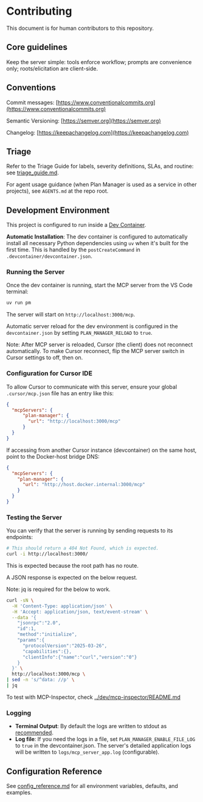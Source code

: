 # Contributing

This document is for human contributors to this repository.

## Core guidelines

Keep the server simple: tools enforce workflow; prompts are convenience only; roots/elicitation are client-side.

## Conventions

Commit messages: [https://www.conventionalcommits.org](https://www.conventionalcommits.org)

Semantic Versioning: [https://semver.org](https://semver.org)

Changelog: [https://keepachangelog.com](https://keepachangelog.com)

## Triage

Refer to the Triage Guide for labels, severity definitions, SLAs, and routine:
see [triage_guide.md](./triage_guide.md).

For agent usage guidance (when Plan Manager is used as a service in other projects), see `AGENTS.md` at the repo root.

## Development Environment

This project is configured to run inside a [Dev Container](https://containers.dev/).

**Automatic Installation**: The dev container is configured to automatically install all necessary Python dependencies using `uv` when it's built for the first time. This is handled by the `postCreateCommand` in `.devcontainer/devcontainer.json`.

### Running the Server

Once the dev container is running, start the MCP server from the VS Code terminal:

```bash
uv run pm
```

The server will start on `http://localhost:3000/mcp`.

Automatic server reload for the dev environment is configured in the `devcontainer.json` by setting `PLAN_MANAGER_RELOAD` to `true`.

Note: After MCP server is reloaded, Cursor (the client) does not reconnect automatically. To make Cursor reconnect, flip the MCP server switch in Cursor settings to off, then on.

### Configuration for Cursor IDE

To allow Cursor to communicate with this server, ensure your global `.cursor/mcp.json` file has an entry like this:

```json
{
  "mcpServers": {
      "plan-manager": {
        "url": "http://localhost:3000/mcp"
      }
  }
}
```

If accessing from another Cursor instance (devcontainer) on the same host, point to the Docker-host bridge DNS:

```json
{
  "mcpServers": {
    "plan-manager": {
      "url": "http://host.docker.internal:3000/mcp"
    }
  }
}
```

### Testing the Server

You can verify that the server is running by sending requests to its endpoints:

```bash
# This should return a 404 Not Found, which is expected.
curl -i http://localhost:3000/
```

This is expected because the root path has no route.

A JSON response is expected on the below request. 

Note: jq is required for the below to work.

```bash
curl -sN \
  -H 'Content-Type: application/json' \
  -H 'Accept: application/json, text/event-stream' \
  --data '{
    "jsonrpc":"2.0",
    "id":1,
    "method":"initialize",
    "params":{
      "protocolVersion":"2025-03-26",
      "capabilities":{},
      "clientInfo":{"name":"curl","version":"0"}
    }
  }' \
  http://localhost:3000/mcp \ 
| sed -n 's/^data: //p' \
| jq
```

To test with MCP-Inspector, check [../dev/mcp-inspector/README.md](../dev/mcp-inspector/README.md)

### Logging

-   **Terminal Output**: By default the logs are written to stdout as [recommended](https://12factor.net/logs).
-   **Log file**: If you need the logs in a file, set `PLAN_MANAGER_ENABLE_FILE_LOG` to `true` in the devcontainer.json. The server's detailed application logs will be written to `logs/mcp_server_app.log` (configurable).

## Configuration Reference

See [config_reference.md](./config_reference.md) for all environment variables, defaults, and examples.
